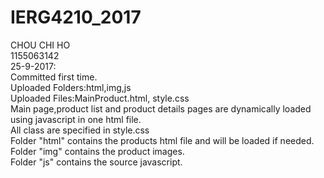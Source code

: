 # IERG4210_2017
CHOU CHI HO  
1155063142  
25-9-2017:  
Committed first time.  
Uploaded Folders:html,img,js  
Uploaded Files:MainProduct.html, style.css  
Main page,product list and product details pages are dynamically loaded using javascript in one html file.  
All class are specified in style.css  
Folder "html" contains the products html file and will be loaded if needed.  
Folder "img" contains the product images.  
Folder "js" contains the source javascript.  
